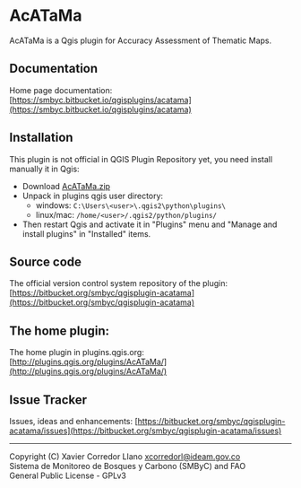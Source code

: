 # AcATaMa #

AcATaMa is a Qgis plugin for Accuracy Assessment of Thematic Maps.

## Documentation

Home page documentation: [https://smbyc.bitbucket.io/qgisplugins/acatama](https://smbyc.bitbucket.io/qgisplugins/acatama)

## Installation

This plugin is not official in QGIS Plugin Repository yet, you need install manually it in Qgis:

- Download [AcATaMa.zip](https://drive.google.com/uc?export=download&id=19B0Sj8XpHmAyhj8C-wXnH6pji5YPYC61)
- Unpack in plugins qgis user directory:
    * windows: `C:\Users\<user>\.qgis2\python\plugins\` 
    * linux/mac: `/home/<user>/.qgis2/python/plugins/`
- Then restart Qgis and activate it in "Plugins" menu and "Manage and install plugins" in "Installed" items.

## Source code

The official version control system repository of the plugin:
[https://bitbucket.org/smbyc/qgisplugin-acatama](https://bitbucket.org/smbyc/qgisplugin-acatama)

## The home plugin:

The home plugin in plugins.qgis.org: [http://plugins.qgis.org/plugins/AcATaMa/](http://plugins.qgis.org/plugins/AcATaMa/)

## Issue Tracker

Issues, ideas and enhancements: [https://bitbucket.org/smbyc/qgisplugin-acatama/issues](https://bitbucket.org/smbyc/qgisplugin-acatama/issues)


***

Copyright (C) Xavier Corredor Llano <xcorredorl@ideam.gov.co>  
Sistema de Monitoreo de Bosques y Carbono (SMByC) and FAO  
General Public License - GPLv3
